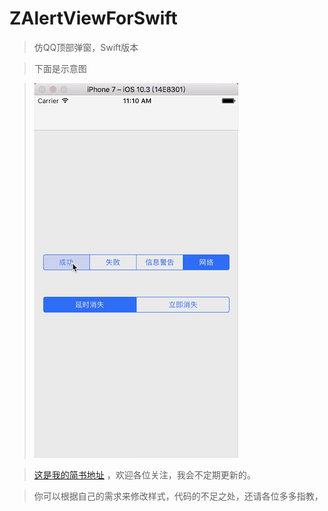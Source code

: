 # ZAlertViewForSwift
> 仿QQ顶部弹窗，Swift版本

> 下面是示意图

> ![](https://github.com/ZYiDa/ZAlertViewForSwift/raw/master/ZAlertViewSwift.gif) 

> [这是我的简书地址](http://www.jianshu.com/u/cd395981b31d "谢谢访问")  ，欢迎各位关注，我会不定期更新的。

> 你可以根据自己的需求来修改样式，代码的不足之处，还请各位多多指教，
